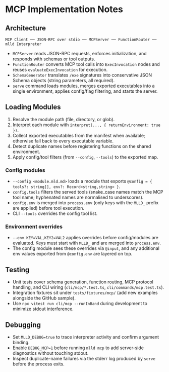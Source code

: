 # MCP Implementation Notes

## Architecture

```
MCP Client ── JSON-RPC over stdio ── MCPServer ── FunctionRouter ── mlld Interpreter
```

- `MCPServer` reads JSON-RPC requests, enforces initialization, and responds with schemas or tool outputs.
- `FunctionRouter` converts MCP tool calls into `ExecInvocation` nodes and reuses `evaluateExecInvocation` for execution.
- `SchemaGenerator` translates `/exe` signatures into conservative JSON Schema objects (string parameters, all required).
- `serve` command loads modules, merges exported executables into a single environment, applies config/flag filtering, and starts the server.

## Loading Modules

1. Resolve the module path (file, directory, or glob).
2. Interpret each module with `interpret(..., { returnEnvironment: true })`.
3. Collect exported executables from the manifest when available; otherwise fall back to every executable variable.
4. Detect duplicate names before registering functions on the shared environment.
5. Apply config/tool filters (from `--config`, `--tools`) to the exported map.

### Config modules

- `--config <module.mld.md>` loads a module that exports `@config = { tools?: string[], env?: Record<string,string> }`.
- `config.tools` filters the served tools (snake_case names match the MCP tool name; hyphenated names are normalised to underscores).
- `config.env` is merged into `process.env` (only keys with the `MLLD_` prefix are applied) before tool execution.
- CLI `--tools` overrides the config tool list.

### Environment overrides

- `--env KEY=VAL,KEY2=VAL2` applies overrides before config/modules are evaluated. Keys must start with `MLLD_` and are merged into `process.env`.
- The config module sees these overrides via `@input`, and any additional env values exported from `@config.env` are layered on top.
## Testing

- Unit tests cover schema generation, function routing, MCP protocol handling, and CLI wiring (`cli/mcp/*.test.ts`, `cli/commands/mcp.test.ts`).
- Integration fixtures sit under `tests/fixtures/mcp/` (add new examples alongside the GitHub sample).
- Use `npx vitest run cli/mcp --runInBand` during development to minimize stdout interference.

## Debugging

- Set `MLLD_DEBUG=true` to trace interpreter activity and confirm argument binding.
- Enable `DEBUG_MCP=1` before running `mlld mcp` to add server-side diagnostics without touching stdout.
- Inspect duplicate-name failures via the stderr log produced by `serve` before the process exits.
